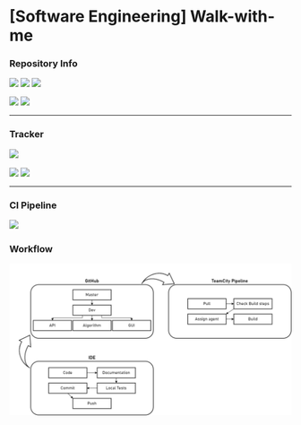 # [Software Engineering] Walk-with-me

### Repository Info
![](https://img.shields.io/badge/Website-In%20Work-red?style=for-the-badge&logo=React)
![](https://img.shields.io/badge/App-1.0-green?style=for-the-badge&logo=Android)
![](https://img.shields.io/badge/Backend-2.0-green?style=for-the-badge&logo=Java)

![](https://img.shields.io/badge/Build-Maven-purple?style=for-the-badge&logo=Apache%20Maven)
![](https://img.shields.io/badge/Deployment-Docker-blue?style=for-the-badge&logo=Docker)
___
### Tracker
![](https://img.shields.io/github/last-commit/Kushurando/Software-Engineering-Walk-with-me/dev?style=for-the-badge)

![](https://img.shields.io/github/issues-raw/Kushurando/Software-Engineering-Walk-with-me?style=for-the-badge)
![](https://img.shields.io/github/issues-pr-raw/Kushurando/Software-Engineering-Walk-with-me?style=for-the-badge)
___
### CI Pipeline
![](https://img.shields.io/badge/CI/CD-TeamCity-green?style=for-the-badge&logo=Teamcity)

### Workflow
![](Documentation/Images/Workflow-WWM.png)